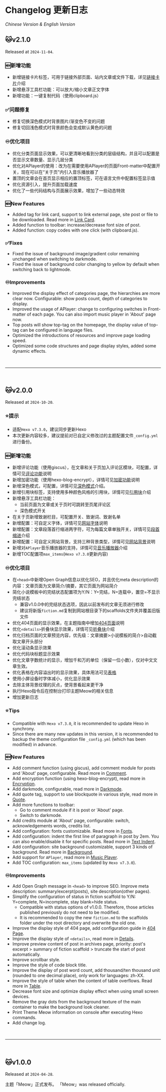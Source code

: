 # Changelog 更新日志

*Chinese Version & English Version*

## 🐱v2.1.0
Released at `2024-11-04`.

### 🆕新增功能
- 新增链接卡片标签，可用于链接外部页面、站内文章或文件下载，详见[链接卡片](https://chanwj.github.io/Meow-Theme-Guide/#链接卡片)介绍
- 新增悬浮工具栏功能：可以放大/缩小文章正文字体
- 新增功能：一键复制代码（使用clipboard.js）

### ✅️问题修复
- 修复切换深色模式时背景图片/渐变色不变的问题
- 修复切回浅色模式时背景颜色会变成默认黄色的问题

### ♾️优化项目
- 优化分类页面显示效果，可以更清晰地看到分类的层级结构，并且可以配置是否显示文章数量、显示几层分类
- 优化对APlayer的使用：改为在需要使用APlayer的页面Front-matter中配置开关，现在可以在“关于页”内引入音乐播放器了
- 置顶的文章会在首页显示相应的置顶标签，可在语言文件中配置标签显示值
- 优化资源引入，提升页面加载速度
- 优化了一些代码结构与页面展示效果，增加了一些动态特效

### 🆕New Features
- Added tag for link card, support to link external page, site post or file to be downloaded. Read more in [Link Card](https://chanwj.github.io/en/Meow-Theme-Guide/#Link-Card).
- Added function to toolbar: increase/decrease font size of post.
- Added function: copy codes with one click (with clipboard.js).

### ✅️Fixes
- Fixed the issue of background image/gradient color remaining unchanged when switching to darkmode.
- Fixed the issue of background color changing to yellow by default when switching back to lightmode.

### ♾️Improvements
- Improved the display effect of categories page, the hierarchies are more clear now. Configurable: show posts count, depth of categories to display.
- Improved the usage of APlayer: change to configuring switches in Front-matter of each page. You can also import music player in 'About' page now.
- Top posts will show top-tag on the homepage, the display value of top-tag can be configured in language files.
- Optimized the introductions of resources and improve page loading speed.
- Optimized some code structures and page display styles, added some dynamic effects.

<br/>

---

<br/>

## 🐱v2.0.0
Released at `2024-10-20`.

### ⭐提示
- 适配`Hexo v7.3.0`，建议同步更新Hexo
- 本次更新内容较多，建议提前对已自定义修改过的主题配置文件`_config.yml`进行备份。

### 🆕新增功能
- 新增评论功能（使用giscus），在文章和关于页加入评论区模块，可配置，详情可见[评论功能](https://chanwj.github.io/Meow-Theme-Guide/#评论功能)说明
- 新增加密功能（使用hexo-blog-encrypt），详情可见[加密功能](https://chanwj.github.io/Meow-Theme-Guide/#加密功能)说明
- 新增深色模式，可配置，详情可见[深色模式](https://chanwj.github.io/Meow-Theme-Guide/#深色模式)介绍。
- 新增引用块标签，支持使用多种颜色风格的引用块，详情可见[引用块](https://chanwj.github.io/Meow-Theme-Guide/#引用块)介绍
- 新增悬浮工具栏功能：
  - 当前页面为文章或关于页时可跳转至页尾评论区
  - 深色模式开关
- 在关于页新增致谢栏目，可配置开关、致谢词、致谢名单
- 新增配置：可自定义字体，详情可见[网站字体](https://chanwj.github.io/Meow-Theme-Guide/#网站字体)说明
- 新增配置：文章段落首行缩进两字符，可为每篇文章单独开关，详情可见[段首缩进](https://chanwj.github.io/Meow-Theme-Guide/#段首缩进)介绍
- 新增配置：可自定义网站背景，支持三种背景类型，详情可见[网站背景](https://chanwj.github.io/Meow-Theme-Guide/#网站背景)说明
- 新增对`APlayer`音乐播放器的支持，详情可见[音乐播放器](https://chanwj.github.io/Meow-Theme-Guide/#音乐播放器)介绍
- 新增TOC配置项`max_items`(`Hexo v7.3.0`更新内容)

### ♾️优化项目
- 在`<head>`中新增Open Graph信息以优化SEO，并且优化meta description的内容：文章页面为文章简介/摘要，其它页面为网站简介
- 简化小说模板中的完结状态配置项为Y/N：Y=完结，N=连载中，置空=不显示完结状态
  - 兼容v1.0.0中的完结状态选项，因此以前发布的文章无须进行修改
  - 建议将新版`fiction.md`复制到网站根目录下的scaffolds文件夹并覆盖旧版文件
- 优化404页面的显示效果，在主题指南中增加[404页面](https://chanwj.github.io/Meow-Theme-Guide/#404页面)说明
- 优化`<details>`折叠块显示效果，详情可见[折叠块](https://chanwj.github.io/Post-Style-Display/#折叠块)介绍
- 优化归档页面的文章预览内容，优先级：文章摘要>小说模板的简介>自动截取文章开头部分
- 优化滚动条显示效果
- 优化代码块标题显示效果
- 优化文章字数统计的显示，增加千和万的单位（保留一位小数），仅对中文文章生效。
- 优化表格在内容溢出时的显示效果，具体用法可见[表格](https://chanwj.github.io/Post-Style-Display/#表格)
- 使用小屏设备时字体减小，优化显示效果
- 去除主体背景纹理的灰点，使背景看起来更干净
- 执行Hexo指令后在控制台打印主题Meow的相关信息
- 增加更新日志

### ⭐Tips
- Compatible with `Hexo v7.3.0`, it is recommended to update Hexo in synchrony.
- Since there are many new updates in this version, it is recommended to backup the theme configuration file `_config.yml` (which has been modified) in advance.

### 🆕New Features
- Add comment function (using giscus), add comment module for posts and 'About' page, configurable. Read more in [Comment](https://chanwj.github.io/en/Meow-Theme-Guide/#Comment).
- Add encryption function (using hexo-blog-encrypt), read more in [Encryption](https://chanwj.github.io/en/Meow-Theme-Guide/#Encryption).
- Add darkmode, configurable, read more in [Darkmode](https://chanwj.github.io/en/Meow-Theme-Guide/#Darkmode).
- Add quote tag, support to use blockquote in various style, read more in [Quote](https://chanwj.github.io/en/Meow-Theme-Guide/#Quote).
- Add more functions to toolbar:
  - Go to comment module if it is post or 'About' page.
  - Switch to darkmode.
- Add credits module at 'About' page, configurable: switch, acknowledgements words, credits list.
- Add configuration: fonts customizable. Read more in [Fonts](https://chanwj.github.io/en/Meow-Theme-Guide/#Fonts).
- Add configuration: indent the first line of paragraph in post by 2em. You can also enable/disable it for specific posts. Read more in [Text Indent](https://chanwj.github.io/en/Meow-Theme-Guide/#Text-Indent).
- Add configuration: site background customizable, support 3 kinds of background. Read more in [Background](https://chanwj.github.io/en/Meow-Theme-Guide/#Background).
- Add support for `APlayer`, read more in [Music Player](https://chanwj.github.io/en/Meow-Theme-Guide/#Music-Player).
- Add TOC configuration: `max_items` (updated by `Hexo v7.3.0`).

### ♾️Improvements
- Add Open Graph message in `<head>` to improve SEO. Improve meta description: summary/excerpt(posts), site description(other pages).
- Simplify the configuration of status in fiction scaffold to Y/N: Y=complete, N=incomplete, stay blank=hide status.
  - Compatible with status options of v1.0.0. Therefore, those articles published previously do not need to be modified.
  - It is recommended to copy the new `fiction.md` to the scaffolds folder under the root directory and overwrite the old one.
- Improve the display style of 404 page, add configuration guide in [404 Page](https://chanwj.github.io/en/Meow-Theme-Guide/#404-Page).
- Improve the display style of `<details>`, read more in [Details](https://chanwj.github.io/Post-Style-Display/#折叠块).
- Improve preview content of post in archives page, priority: post's excerpt > summary of fiction scaffold > truncate the start of post automatically.
- Improve scrollbar style.
- Improve the style of code block title.
- Improve the display of post word count, add thousand/ten thousand unit (rounded to one decimal place), only work for languages: zh-XX.
- Improve the style of table when the content of table overflows. Read more in [Table](https://chanwj.github.io/Post-Style-Display/#表格).
- Decrease font size and optimize display effect when using small screen devices.
- Remove the gray dots from the background texture of the main container to make the background look cleaner.
- Print Theme Meow information on console after executing Hexo commands.
- Add change log.

<br/>

---

<br/>

## 🐱v1.0.0
Released at `2024-04-28`.

主题「Meow」正式发布。
「Meow」was released officially.